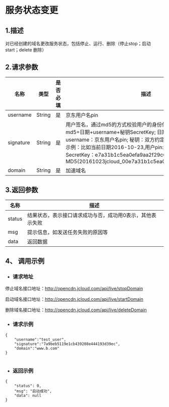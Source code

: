 # **服务状态变更**

## **1.描述**

对已经创建的域名更改服务状态，包括停止、运行、删除（停止stop；启动start；delete 删除）

## **2.请求参数**

| **名称**  | **类型** | **是否必填** | **描述**                                                     |
| --------- | -------- | ------------ | ------------------------------------------------------------ |
| username  | String   | 是           | 京东用户名pin                                                |
| signature | String   | 是           | 用户签名，通过md5的方式校验用户的身份信息，保障信息安全。</br>md5=日期+username+秘钥SecretKey; 日期：格式为 yyyymmdd; username：京东用户名pin; 秘钥：双方约定; </br>示例：比如当前日期2016-10-23,用户pin:jcloud_00,用户秘钥SecretKey：e7a31b1c5ea0efa9aa2f29c6559f7d61,那签名为MD5(20161023jcloud_00e7a31b1c5ea0efa9aa2f29c6559f7d61) |
| domain    | String   | 是           | 加速域名                                                     |

## **3.返回参数**

| **名称** | **描述**                                                  |
| -------- | --------------------------------------------------------- |
| status   | 结果状态，表示接口请求成功与否，成功用0表示，其他表示失败 |
| msg      | 提示信息，如发送任务失败的原因等                          |
| data     | 返回数据                                                  |

## **4、 调用示例**

- ### **请求地址**

停止域名接口地址：http://opencdn.jcloud.com/api/live/stopDomain

启动域名接口地址：http://opencdn.jcloud.com/api/live/startDomain

删除域名接口地址：http://opencdn.jcloud.com/api/live/deleteDomain

- ### **请求示例**

```
{
    "username":"test_user",
    "signature":"7a9beb5119e1cb439208e444193d39ec",
    "domain":"www.b.com"
}
 
```

- ### **返回示例**

```
{
    "status": 0,
    "msg": "启动成功",
    "data": null
}

```
